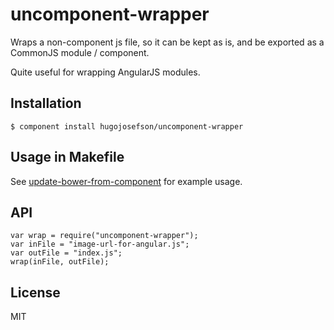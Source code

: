 
# uncomponent-wrapper

  Wraps a non-component js file, so it can be kept as is, and be exported as a CommonJS module / component.

  Quite useful for wrapping AngularJS modules.

## Installation

    $ component install hugojosefson/uncomponent-wrapper

## Usage in Makefile

See [update-bower-from-component](https://github.com/hugojosefson/update-bower-from-component#example-usage-in-makefile)
for example usage.

## API

    var wrap = require("uncomponent-wrapper");
    var inFile = "image-url-for-angular.js";
    var outFile = "index.js";
    wrap(inFile, outFile);

## License

  MIT
